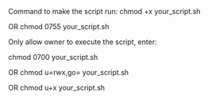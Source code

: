Command to make the script run:
chmod +x your_script.sh

OR
chmod 0755 your_script.sh


Only allow owner to execute the script, enter:

chmod 0700 your_script.sh

OR
chmod u=rwx,go= your_script.sh

OR
chmod u+x your_script.sh
